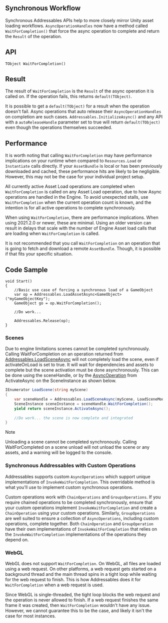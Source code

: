 ## Synchronous Workflow
Synchronous Addressables APIs help to more closely mirror Unity asset loading workflows.  `AsyncOperationHandles` now have a method called `WaitForCompletion()` that force the async operation to complete and return the `Result` of the operation.

## API
`TObject WaitForCompletion()`

## Result
The result of `WaitForCompletion` is the `Result` of the async operation it is called on.  If the operation fails, this returns `default(TObject)`.

It is possible to get a `default(TObject)` for a result when the operation doesn't fail.  Async operations that auto release their `AsyncOperationHandles` on completion are such cases.  `Addressables.InitializeAsync()` and any API with a `autoReleaseHandle` parameter set to true will return `default(TObject)` even though the operations themselves succeeded.

## Performance
It is worth noting that calling `WaitForCompletion` may have performance implications on your runtime when compared to `Resources.Load` or `Instantiate` calls directly.  If your `AssetBundle` is local or has been previously downloaded and cached, these performance hits are likely to be negligible.  However, this may not be the case for your individual project setup.

All currently active Asset Load operations are completed when `WaitForCompletion` is called on any Asset Load operation, due to how Async operations are handled in the Engine. To avoid unexpected stalls, use `WaitForCompletion` when the current operation count is known, and the intention is for all active operations to complete synchronously.

When using `WaitForCompletion`, there are performance implications. When using 2021.2.0 or newer, these are minimal. Using an older version can result in delays that scale with the number of Engine Asset load calls that are loading when `WaitForCompletion` is called.

It is not recommended that you call `WaitForCompletion` on an operation that is going to fetch and download a remote `AssetBundle`.  Though, it is possible if that fits your specific situation. 

## Code Sample
```
void Start()
{
    //Basic use case of forcing a synchronous load of a GameObject
    var op = Addressables.LoadAssetAsync<GameObject>("myGameObjectKey");
    GameObject go = op.WaitForCompletion();
    
    //Do work...
    
    Addressables.Release(op);
}
```

### Scenes
Due to engine limitations scenes cannot be completed synchronously. Calling WaitForCompletion on an operation returned from [Addressables.LoadSceneAsync] will not completely load the scene, even if activateOnLoad is set to true. It will wait for dependencies and assets to complete but the scene activation must be done asynchronously. This can be done using the sceneHandle, or by the [AsyncOperation] from ActivateAsync on the SceneInstance as shown below.

```c#
IEnumerator LoadScene(string myScene)
{
    var sceneHandle = Addressables.LoadSceneAsync(myScene, LoadSceneMode.Additive);
    SceneInstance sceneInstance = sceneHandle.WaitForCompletion();
    yield return sceneInstance.ActivateAsync();
    
    //Do work... the scene is now complete and integrated
}
```

> [!NOTE]
> Unloading a scene cannot be completed synchronously. Calling WaitForCompleted on a scene unload will not unload the scene or any assets, and a warning will be logged to the console.

### Synchronous Addressables with Custom Operations
Addressables supports custom `AsyncOperations` which support unique implementations of `InvokeWaitForCompletion`.  This overridable method is what you'll use to implement custom synchronous operations.

Custom operations work with `ChainOperations` and `GroupsOperations`.  If you require chained operations to be completed synchronously, ensure that your custom operations implement `InvokeWaitForCompletion` and create a `ChainOperation` using your custom operations.  Similarly, `GroupOperations` are well suited to ensure a collection of `AsyncOperations`, including custom operations, complete together.  Both `ChainOperation` and `GroupOperation` have their own implementations of `InvokeWaitForCompletion` that relies on the `InvokeWaitForCompletion` implementations of the operations they depend on.

### WebGL
WebGL does not support `WaitForCompletion`.  On WebGL, all files are loaded using a web request.  On other platforms, a web request gets started on a background thread and the main thread spins in a tight loop while waiting for the web request to finish.  This is how Addressables does it for `WaitForCompletion` when a web request is used.

Since WebGL is single-threaded, the tight loop blocks the web request and the operation is never allowed to finish.  If a web request finishes the same frame it was created, then `WaitForCompletion` wouldn't have any issue.  However, we cannot guarantee this to be the case, and likely it isn't the case for most instances.

[AsyncOperation.allowSceneActivation]: xref:UnityEngine.AsyncOperation.allowSceneActivation
[AsyncOperation]: xref:UnityEngine.AsyncOperation
[Addressables.LoadSceneAsync]: xref:UnityEngine.AddressableAssets.Addressables.LoadSceneAsync*
[Addressables.UnloadSceneAsync]: xref:UnityEngine.AddressableAssets.Addressables.UnloadSceneAsync